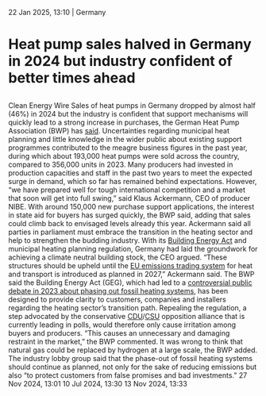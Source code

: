 22 Jan 2025, 13:10
| 
Germany
# Heat pump sales halved in Germany in 2024 but industry confident of better times ahead
## 
Clean Energy Wire
Sales of heat pumps in Germany dropped by almost half (46%) in 2024 but the industry is confident that support mechanisms will quickly lead to a strong increase in purchases, the German Heat Pump Association (BWP) has [said](https://www.waermepumpe.de/presse/pressemitteilungen/details/waermepumpen-markt-geht-auf-193000-geraete-zurueck-aber-vertrauen-in-die-foerderung-steigt/). Uncertainties regarding municipal heat planning and little knowledge in the wider public about existing support programmes contributed to the meagre business figures in the past year, during which about 193,000 heat pumps were sold across the country, compared to 356,000 units in 2023. Many producers had invested in production capacities and staff in the past two years to meet the expected surge in demand, which so far has remained behind expectations. However, “we have prepared well for tough international competition and a market that soon will get into full swing,” said Klaus Ackermann, CEO of producer NIBE.
With around 150,000 new purchase support applications, the interest in state aid for buyers has surged quickly, the BWP said, adding that sales could climb back to envisaged levels already this year. Ackermann said all parties in parliament must embrace the transition in the heating sector and help to strengthen the budding industry. With its [Building Energy Act](https://www.cleanenergywire.org/factsheets/qa-germany-debates-phaseout-fossil-fuel-heating-systems) and municipal heating planning regulation, Germany had laid the groundwork for achieving a climate neutral building stock, the CEO argued. “These structures should be upheld until the [EU emissions trading system](https://www.cleanenergywire.org/factsheets/understanding-european-unions-emissions-trading-system) for heat and transport is introduced as planned in 2027,” Ackermann said.
The BWP said the Building Energy Act (GEG), which had led to a [controversial public debate in 2023 about phasing out fossil heating systems](https://www.cleanenergywire.org/factsheets/qa-germany-debates-phaseout-fossil-fuel-heating-systems), has been designed to provide clarity to customers, companies and installers regarding the heating sector’s transition path. Repealing the regulation, a step advocated by the conservative [CDU](https://www.cleanenergywire.org/experts/cdu-christian-democratic-union)/[CSU](https://www.cleanenergywire.org/experts/csu-christian-social-union) opposition alliance that is currently leading in polls, would therefore only cause irritation among buyers and producers. “This causes an unnecessary and damaging restraint in the market,” the BWP commented. It was wrong to think that natural gas could be replaced by hydrogen at a large scale, the BWP added. The industry lobby group said that the phase-out of fossil heating systems should continue as planned, not only for the sake of reducing emissions but also “to protect customers from false promises and bad investments.”
27 Nov 2024, 13:01
10 Jul 2024, 13:30
13 Nov 2024, 13:33